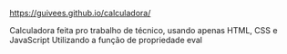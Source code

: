 https://guivees.github.io/calculadora/

Calculadora feita pro trabalho de técnico, usando apenas HTML, CSS e JavaScript
Utilizando a função de propriedade eval
